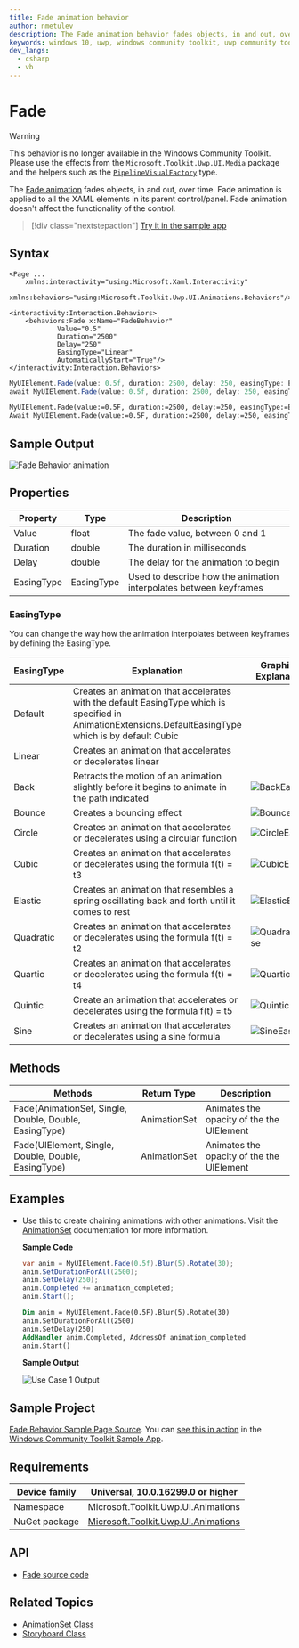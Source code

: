 ```yaml
---
title: Fade animation behavior
author: nmetulev
description: The Fade animation behavior fades objects, in and out, over time and delay. It can be used along side other animations directly through XAML or code (outdated docs).
keywords: windows 10, uwp, windows community toolkit, uwp community toolkit, uwp toolkit, fade, fade animation
dev_langs:
  - csharp
  - vb
---
```


# Fade

> [!WARNING]
> This behavior is no longer available in the Windows Community Toolkit. Please use the effects from the `Microsoft.Toolkit.Uwp.UI.Media` package and the helpers such as the [`PipelineVisualFactory`](/dotnet/api/microsoft.toolkit.uwp.ui.media.PipelineVisualFactory) type.

The [Fade animation](/dotnet/api/microsoft.toolkit.uwp.ui.animations.animationextensions.fade) fades objects, in and out, over time. Fade animation is applied to all the XAML elements in its parent control/panel. Fade animation doesn't affect the functionality of the control.

> [!div class="nextstepaction"]
> [Try it in the sample app](uwpct://Animations?sample=Fade)

## Syntax

```xaml
<Page ...
    xmlns:interactivity="using:Microsoft.Xaml.Interactivity"  
    xmlns:behaviors="using:Microsoft.Toolkit.Uwp.UI.Animations.Behaviors"/>

<interactivity:Interaction.Behaviors>
    <behaviors:Fade x:Name="FadeBehavior" 
            Value="0.5" 
            Duration="2500" 
            Delay="250"
            EasingType="Linear"
            AutomaticallyStart="True"/>
</interactivity:Interaction.Behaviors>
```

```csharp
MyUIElement.Fade(value: 0.5f, duration: 2500, delay: 250, easingType: EasingType.Default).Start();
await MyUIElement.Fade(value: 0.5f, duration: 2500, delay: 250, easingType: EasingType.Default).StartAsync();  //Fade animation can be awaited
```

```vb
MyUIElement.Fade(value:=0.5F, duration:=2500, delay:=250, easingType:=EasingType.[Default]).Start()
Await MyUIElement.Fade(value:=0.5F, duration:=2500, delay:=250, easingType:=EasingType.[Default]).StartAsync()  ' Fade animation can be awaited
```

## Sample Output

![Fade Behavior animation](../resources/images/Animations/Fade/Sample-Output.gif)

## Properties

| Property | Type | Description |
| -- | -- | -- |
| Value | float | The fade value, between 0 and 1 |
| Duration | double | The duration in milliseconds |
| Delay | double | The delay for the animation to begin |
| EasingType | EasingType | Used to describe how the animation interpolates between keyframes |

### EasingType

You can change the way how the animation interpolates between keyframes by defining the EasingType.

| EasingType | Explanation                                                                                                | Graphical Explanation                      |
| ---------- | ---------------------------------------------------------------------------------------------------------- | ------------------------------------------ |
| Default    | Creates an animation that accelerates with the default EasingType which is specified in AnimationExtensions.DefaultEasingType which is by default Cubic |                                                                                                                           |
| Linear     | Creates an animation that accelerates or decelerates linear                                                                                             |                                                                                                                           |
| Back       | Retracts the motion of an animation slightly before it begins to animate in the path indicated                                                          | ![BackEase](/dotnet/framework/wpf/graphics-multimedia/media/backease-graph.png)           |
| Bounce     | Creates a bouncing effect                                                                                                                               | ![BounceEase](/dotnet/framework/wpf/graphics-multimedia/media/bounceease-graph.png)       |
| Circle     | Creates an animation that accelerates or decelerates using a circular function                                                                          | ![CircleEase](/dotnet/framework/wpf/graphics-multimedia/media/circleease-graph.png)       |
| Cubic      | Creates an animation that accelerates or decelerates using the formula f(t) = t3                                                                        | ![CubicEase](/dotnet/framework/wpf/graphics-multimedia/media/cubicease-graph.png)         |
| Elastic    | Creates an animation that resembles a spring oscillating back and forth until it comes to rest                                                          | ![ElasticEase](/dotnet/framework/wpf/graphics-multimedia/media/elasticease-graph.png)     |
| Quadratic  | Creates an animation that accelerates or decelerates using the formula f(t) = t2                                                                        | ![QuadraticEase](/dotnet/framework/wpf/graphics-multimedia/media/quadraticease-graph.png) |
| Quartic    | Creates an animation that accelerates or decelerates using the formula f(t) = t4                                                                        | ![QuarticEase](/dotnet/framework/wpf/graphics-multimedia/media/quarticease-graph.png)     |
| Quintic    | Create an animation that accelerates or decelerates using the formula f(t) = t5                                                                         | ![QuinticEase](/dotnet/framework/wpf/graphics-multimedia/media/quinticease-graph.png)     |
| Sine       | Creates an animation that accelerates or decelerates using a sine formula                                                                               | ![SineEase](/dotnet/framework/wpf/graphics-multimedia/media/sineease-graph.png)           |

## Methods

| Methods | Return Type | Description |
| -- | -- | -- |
| Fade(AnimationSet, Single, Double, Double, EasingType) | AnimationSet | Animates the opacity of the the UIElement |
| Fade(UIElement, Single, Double, Double, EasingType) | AnimationSet | Animates the opacity of the the UIElement |

## Examples

- Use this to create chaining animations with other animations. Visit the [AnimationSet](AnimationSet.md) documentation for more information.

    **Sample Code**

    ```csharp
    var anim = MyUIElement.Fade(0.5f).Blur(5).Rotate(30);
    anim.SetDurationForAll(2500);
    anim.SetDelay(250);
    anim.Completed += animation_completed;
    anim.Start();
    ```

    ```vb
    Dim anim = MyUIElement.Fade(0.5F).Blur(5).Rotate(30)
    anim.SetDurationForAll(2500)
    anim.SetDelay(250)
    AddHandler anim.Completed, AddressOf animation_completed
    anim.Start()
    ```

    **Sample Output**

    ![Use Case 1 Output](../resources/images/Animations/Chaining-Animations-Blur-Fade-Rotate.gif)

## Sample Project

[Fade Behavior Sample Page Source](https://github.com/windows-toolkit/WindowsCommunityToolkit/tree/rel/7.0.0/Microsoft.Toolkit.Uwp.SampleApp/SamplePages/Fade). You can [see this in action](uwpct://Animations?sample=Fade) in the [Windows Community Toolkit Sample App](https://aka.ms/windowstoolkitapp).

## Requirements

| Device family | Universal, 10.0.16299.0 or higher   |
| ---------------------------------------------------------------- | ----------------------------------- |
| Namespace                                                        | Microsoft.Toolkit.Uwp.UI.Animations |
| NuGet package | [Microsoft.Toolkit.Uwp.UI.Animations](https://www.nuget.org/packages/Microsoft.Toolkit.Uwp.UI.Animations/) |

## API

- [Fade source code](https://github.com/windows-toolkit/WindowsCommunityToolkit/blob/rel/7.0.0/Microsoft.Toolkit.Uwp.UI.Animations/Behaviors/Fade.cs)

## Related Topics

- [AnimationSet Class](/windows/communitytoolkit/animations/animationset)
- [Storyboard Class](/uwp/api/Windows.UI.Xaml.Media.Animation.Storyboard)
